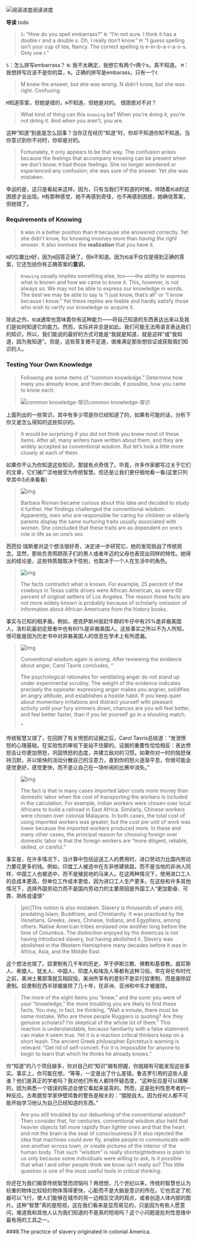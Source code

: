 ![阅读进度](http://q14f5e3g9.bkt.clouddn.com/FnimfN7TWUa9K47oNxDR2R9Q7Mvv)阅读进度

**导读**
todo

> `S`: “How do you spell embarrass?”
> `N`: “I’m not sure. I think it has a double r and a double s. Oh, I really don’t know.”
> `M`: “I guess spelling isn’t your cup of tea, Nancy. The correct spelling is e-m-b-a-r-a-s-s. Only one r.”

`S`：怎么拼写embarrass？
`N`: 我不太确定，我想它有两个r两个s，真不知道。
`M`：我想拼写应该不是你的菜，`N`，正确的拼写是embarass，只有一个r.

> M knew the answer, but she was wrong. N didn’t know, but she was right. Confusing.

`M`知道答案，但她是错的，`N`不知道，但她是对的。 很困惑对不对？

> What kind of thing can this `knowing` be? When you’re doing it, you’re not doing it. And when you aren’t, you are.

这种“知道”到底是怎么回事？当你正在经历“知道”时，你却不知道你知不知道。当你意识到你不对时，你却是对的。

> Fortunately, it only appears to be that way. The confusion arises because the feelings that accompany knowing can be present when we don’t know. `M` had those feelings. She no longer wondered or experienced any confusion; she was sure of the answer. Yet she was mistaken.

幸运的是，这只是看起来这样。因为，只有当我们不知道的时候，伴随着`知道`的这困惑才会出现。`M`有那种感觉，她不再感到奇怪，也不再感到困惑，她确信答案，但她错了。

### Requirements of Knowing

> `N` was in a better position than `M` because she answered correctly. Yet she didn’t know, for knowing involves more than *having the right answer*. It also involves the **realization** that you have it.

`N`的位置比`M`好，因为`N`回答正确了，但`N`不知道。因为`知道`不仅仅是得到正确的答案，它还包括你有正确答案的**意识**。

> `Knowing` usually implies something else, too——the ability to express what is known and how we came to know it. This, however, is not always so. We may not be able to express our knowledge in words. The best we may be able to say is “I just know, that’s all” or “I know because I know.” Yet these replies are feeble and hardly satisfy those who wish to verify our knowledge or acquire it.

除此之外，`知道`通常也意味着你有这种能力——将自己知道的东西表达出来以及我们是如何知道它的能力。然而，实际并非总是如此。我们可能无法用语言表达我们的知识，所以，我们能说的最好的方式可能是“我就是知道，就是这样”或“我知道，因为我知道”。但是，这些答复微不足道，很难满足那些想验证或获取我们知识的人。

### Testing Your Own Knowledge

> Following are some items of “common knowledge.” Determine how many you already know, and then decide, if possible, how you came to know each. 
>
> ![common knowledge-常识](http://q14f5e3g9.bkt.clouddn.com/FjOQq7ziWqlPSt0Dtaim41UyucqX)common knowledge-常识

上面列出的一些常识，其中有多少项是你已经知道了的，如果有可能的话，分析下你又是怎么得知的这些知识的。

> It would be surprising if you did not think you knew most of these items. After all, many writers have written about them, and they are widely accepted as conventional wisdom. But let’s look a little more closely at each of them.

如果你不认为你知道这些知识，那就有点奇怪了。毕竟，许多作家都写过关于它们的文章，它们被广泛地接受为传统智慧。但还是让我们更仔细地看一看(这里只列举其中3点来看看)

> ![img](http://q14f5e3g9.bkt.clouddn.com/FihmalyOTJQKikYqAea2xt2mpW3h)
>
>  Barbara Risman became curious about this idea and decided to study it further. Her findings challenged the conventional wisdom. Apparently, men who are responsible for caring for children or elderly parents display the same nurturing traits usually associated with women. She concluded that these traits are as dependent on one’s role in life as on one’s sex.

芭芭拉·瑞斯曼对这个想法很好奇，决定进一步研究它。她的发现挑战了传统观念。显然，那些负责照顾孩子们的男人或者年迈的父母也表现出同样的特性。她得出的结论是，这些特质既取决于性别，也取决于一个人在生活中的角色。

> ![img](http://q14f5e3g9.bkt.clouddn.com/Fr73_8xzTh_WqNSx1yI8LDb1JK1n)
>
>  The facts contradict what is known. For example, 25 percent of the cowboys in Texas cattle drives were African American, as were 60 percent of original settlers of Los Angeles. The reason these facts are not more widely known is probably because of scholarly omission of information about African Americans from the history books.

事实与已知的相矛盾。例如，德克萨斯州驱赶牛群的牛仔中有25%是非裔美国人，洛杉矶最初定居者中也有60%是非裔美国人。这些事实之所以不为人所知，很可能是因为历史书中对非裔美国人的信息在学术上有所遗漏。 

> ![img](http://q14f5e3g9.bkt.clouddn.com/FjY3Duem5gnUQ0YNmcCk-gtbR5bo)
>
>  Conventional wisdom again is wrong. After reviewing the evidence about anger, Carol Tavris concludes, “
>
> The psychological rationales for ventilating anger do not stand up under experimental scrutiny. The weight of the evidence indicates precisely the opposite: expressing anger makes you angrier, solidifies an angry attitude, and establishes a hostile habit. If you keep quiet about momentary irritations and distract yourself with pleasant activity until your fury simmers down, chances are you will feel better, and feel better faster, than if you let yourself go in a shouting match.
>
> ”

传统智慧又错了，在回顾了有关愤怒的证据之后，Carol Tavris总结道：“发泄愤怒的心理基础，在实验性的审视下是站不住脚的。证据的重要性恰恰相反：表达愤怒会让你更加愤怒，巩固愤怒的态度，并建立敌对的习惯。如果你对一时的恼怒保持沉默，并以愉快的活动分散自己的注意力，直到你的怒火逐渐平息，你很可能会感觉更好，感觉更快，而不是让自己在一场吵闹的比赛中消失。”

> ![img](http://q14f5e3g9.bkt.clouddn.com/Fn8_wKpERzCkxAlKgYKWI8JXF44d)
>
> The fact is that in many cases imported labor costs more money than domestic labor when the cost of transporting the workers is included in the calculation. For example, Indian workers were chosen over local Africans to build a railroad in East Africa. Similarly, Chinese workers were chosen over colonial Malayans. In both cases, the total cost of using imported workers was greater, but the cost per unit of work was lower because the imported workers produced more. In these and many other cases, the principal reason for choosing foreign over domestic labor is that the foreign workers are “more diligent, reliable, skilled, or careful.”

事实是，在许多情况下，当计算中包括运送工人的费用时，进口劳动力比国内劳动力要花更多的钱。例如，印度工人被选中在东非修建铁路，而不是当地的非洲人同样，中国工人也被选中，而不是殖民地的马来人。在这两种情况下，使用进口工人的总成本更高，但单位工作成本更低，因为进口工人生产更多。在这些和许多其他情况下，选择外国劳动力而不是国内劳动力的主要原因是外国工人“更加勤奋、可靠、熟练或谨慎”

> [pic]This notion is also mistaken. Slavery is thousands of years old, predating Islam, Buddhism, and Christianity. It was practiced by the Venetians, Greeks, Jews, Chinese, Indians, and Egyptians, among others. Native American tribes enslaved one another long before the time of Columbus. The distinction enjoyed by the Americas is not having introduced slavery, but having abolished it. Slavery was abolished in the Western Hemisphere many decades before it was in Africa, Asia, and the Middle East.

这个想法也错了。奴隶制有几千年的历史，早于伊斯兰教、佛教和基督教。威尼斯人、希腊人、犹太人、中国人、印度人和埃及人等都有这种习俗。早在哥伦布时代之前，美洲土著部落就互相奴役。美洲所享有的差别不是实行奴隶制，而是废除奴隶制。奴隶制在西半球被废除了几十年，在非洲、亚洲和中东才被废除。

> The more of the eight items you “knew,” and the surer you were of your “knowledge,” the more troubling you are likely to find these facts. You may, in fact, be thinking, “Wait a minute, there must be some mistake. Who are these people Ruggiero is quoting? Are they genuine scholars? I’m skeptical of the whole lot of them.” This reaction is understandable, because familiarity with a false statement can make it seem true. Yet it is a reaction critical thinkers keep on a short leash. The ancient Greek philosopher Epictetus’s warning is relevant: “Get rid of self-conceit. For it is impossible for anyone to begin to learn that which he thinks he already knows.”

你“知道”的八个项目越多，你对自己的“知识”越有把握，你就越有可能发现这些事实。事实上，你可能在想，“等等，一定是出了什么差错。鲁吉罗引用的这些人是谁？他们是真正的学者吗？我对他们所有人都持怀疑态度，“这种反应是可以理解的，因为熟悉一个错误的陈述会使它看起来是真的。然而，这是批判性思考者的一种反应。古希腊哲学家伊壁鸠鲁的警告是相关的：“摆脱自大。因为任何人都不可能开始学习他认为自己已经知道的东西。”

> Are you still troubled by our debunking of the conventional wisdom? Then consider that, for centuries, conventional wisdom also held that heavier objects fall more rapidly than lighter ones and that the heart and not the brain is the seat of consciousness.9 It also rejected the idea that machines could ever fly, enable people to communicate with one another across town, or create pictures of the interior of the human body. That such “wisdom” is really shortsightedness is plain to us only because some individuals were willing to ask, Is it possible that what I and other people think we know isn’t really so? This little question is one of the most useful tools in critical thinking.

你还在为我们揭穿传统智慧而烦恼吗？再想想，几个世纪以来，传统的智慧也认为较重的物体比较轻的物体落得更快，心脏而不是大脑是意识的所在。它也否定了机器可以飞行，使人们能够在城市的另一边相互交流的观点，或者创造人体内部的图片。这种“智慧”真的是短视，这在我们看来是显而易见的，只是因为有些人愿意问，难道我和其他人认为我们知道的不是真的短视吗？这个小问题是批判性思维中最有用的工具之一。





###8.The practice of slavery originated in colonial America.


